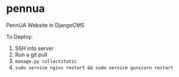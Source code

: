 pennua
======

PennUA Website in DjangoCMS

To Deploy:

1. SSH into server
2. Run a git pull
3. `manage.py collectstatic`
4. `sudo service nginx restart && sudo service gunicorn restart`
